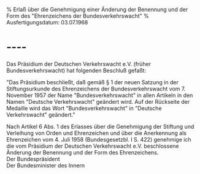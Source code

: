 % Erlaß über die Genehmigung einer Änderung der Benennung und der Form des "Ehrenzeichens der Bundesverkehrswacht"
% Ausfertigungsdatum: 03.07.1968
 
# ----

Das Präsidium der Deutschen Verkehrswacht e.V. (früher Bundesverkehrswacht) hat folgenden Beschluß gefaßt:

  
"Das Präsidium beschließt, daß gemäß § 1 der neuen Satzung in der Stiftungsurkunde des Ehrenzeichens der Bundesverkehrswacht vom 7. November 1957 der Name "Bundesverkehrswacht" in allen Artikeln in den Namen "Deutsche Verkehrswacht" geändert wird. Auf der Rückseite der Medaille wird das Wort "Bundesverkehrswacht" in "Deutsche Verkehrswacht" geändert."

Nach Artikel 6 Abs. 1 des Erlasses über die Genehmigung der Stiftung und Verleihung von Orden und Ehrenzeichen und über die Anerkennung als Ehrenzeichen vom 4. Juli 1958 (Bundesgesetzbl. I S. 422) genehmige ich die vom Präsidium der Deutschen Verkehrswacht e.V. beschlossene Änderung der Benennung und der Form des Ehrenzeichens.   
Der Bundespräsident  
Der Bundesminister des Innern
